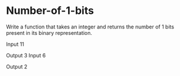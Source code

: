# Number-of-1-bits
Write a function that takes an integer and returns the number of 1 bits present in its binary representation.

Input
11

Output
3
Input
6

Output
2
